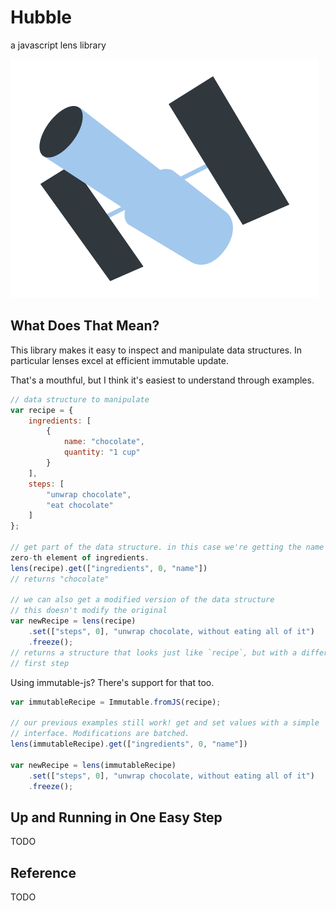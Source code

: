 # Hubble

a javascript lens library

![](hubble.png)

## What Does That Mean?

This library makes it easy to inspect and manipulate data structures. In particular lenses excel at efficient immutable update.

That's a mouthful, but I think it's easiest to understand through examples.

```javascript
// data structure to manipulate
var recipe = {
    ingredients: [
        {
            name: "chocolate",
            quantity: "1 cup"
        }
    ],
    steps: [
        "unwrap chocolate",
        "eat chocolate"
    ]
};

// get part of the data structure. in this case we're getting the name of the
zero-th element of ingredients.
lens(recipe).get(["ingredients", 0, "name"])
// returns "chocolate"

// we can also get a modified version of the data structure
// this doesn't modify the original
var newRecipe = lens(recipe)
    .set(["steps", 0], "unwrap chocolate, without eating all of it")
    .freeze();
// returns a structure that looks just like `recipe`, but with a different
// first step
```

Using immutable-js? There's support for that too.

```javascript
var immutableRecipe = Immutable.fromJS(recipe);

// our previous examples still work! get and set values with a simple
// interface. Modifications are batched.
lens(immutableRecipe).get(["ingredients", 0, "name"])

var newRecipe = lens(immutableRecipe)
    .set(["steps", 0], "unwrap chocolate, without eating all of it")
    .freeze();
```

##  Up and Running in One Easy Step

TODO

## Reference

TODO
